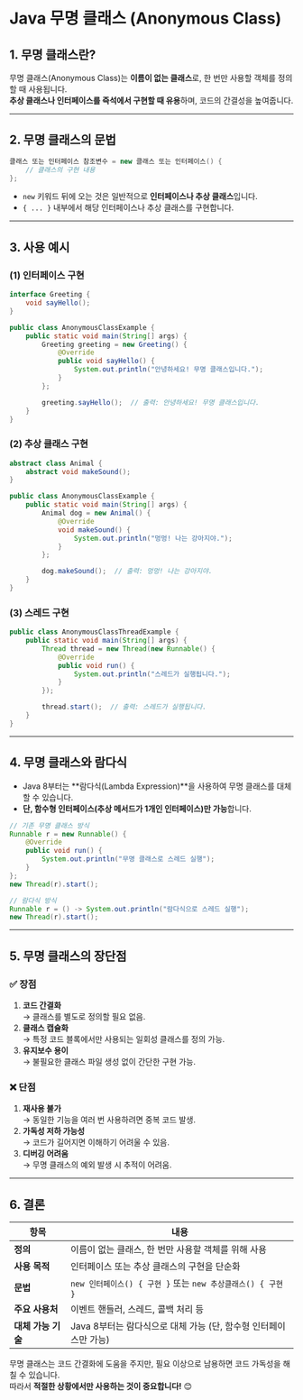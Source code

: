 # **Java 무명 클래스 (Anonymous Class)**

## **1. 무명 클래스란?**
무명 클래스(Anonymous Class)는 **이름이 없는 클래스**로, 한 번만 사용할 객체를 정의할 때 사용됩니다.  
**추상 클래스나 인터페이스를 즉석에서 구현할 때 유용**하며, 코드의 간결성을 높여줍니다.

---

## **2. 무명 클래스의 문법**
```java
클래스 또는 인터페이스 참조변수 = new 클래스 또는 인터페이스() {
    // 클래스의 구현 내용
};
```
- `new` 키워드 뒤에 오는 것은 일반적으로 **인터페이스나 추상 클래스**입니다.
- `{ ... }` 내부에서 해당 인터페이스나 추상 클래스를 구현합니다.

---

## **3. 사용 예시**

### **(1) 인터페이스 구현**
```java
interface Greeting {
    void sayHello();
}

public class AnonymousClassExample {
    public static void main(String[] args) {
        Greeting greeting = new Greeting() {
            @Override
            public void sayHello() {
                System.out.println("안녕하세요! 무명 클래스입니다.");
            }
        };

        greeting.sayHello();  // 출력: 안녕하세요! 무명 클래스입니다.
    }
}
```

### **(2) 추상 클래스 구현**
```java
abstract class Animal {
    abstract void makeSound();
}

public class AnonymousClassExample {
    public static void main(String[] args) {
        Animal dog = new Animal() {
            @Override
            void makeSound() {
                System.out.println("멍멍! 나는 강아지야.");
            }
        };

        dog.makeSound();  // 출력: 멍멍! 나는 강아지야.
    }
}
```

### **(3) 스레드 구현**
```java
public class AnonymousClassThreadExample {
    public static void main(String[] args) {
        Thread thread = new Thread(new Runnable() {
            @Override
            public void run() {
                System.out.println("스레드가 실행됩니다.");
            }
        });

        thread.start();  // 출력: 스레드가 실행됩니다.
    }
}
```

---

## **4. 무명 클래스와 람다식**
- Java 8부터는 **람다식(Lambda Expression)**을 사용하여 무명 클래스를 대체할 수 있습니다.
- **단, 함수형 인터페이스(추상 메서드가 1개인 인터페이스)만 가능**합니다.

```java
// 기존 무명 클래스 방식
Runnable r = new Runnable() {
    @Override
    public void run() {
        System.out.println("무명 클래스로 스레드 실행");
    }
};
new Thread(r).start();
```

```java
// 람다식 방식
Runnable r = () -> System.out.println("람다식으로 스레드 실행");
new Thread(r).start();
```

---

## **5. 무명 클래스의 장단점**
### ✅ **장점**
1. **코드 간결화**  
   → 클래스를 별도로 정의할 필요 없음.
2. **클래스 캡슐화**  
   → 특정 코드 블록에서만 사용되는 일회성 클래스를 정의 가능.
3. **유지보수 용이**  
   → 불필요한 클래스 파일 생성 없이 간단한 구현 가능.

### ❌ **단점**
1. **재사용 불가**  
   → 동일한 기능을 여러 번 사용하려면 중복 코드 발생.
2. **가독성 저하 가능성**  
   → 코드가 길어지면 이해하기 어려울 수 있음.
3. **디버깅 어려움**  
   → 무명 클래스의 예외 발생 시 추적이 어려움.

---

## **6. 결론**
| 항목 | 내용 |
|------|------|
| **정의** | 이름이 없는 클래스, 한 번만 사용할 객체를 위해 사용 |
| **사용 목적** | 인터페이스 또는 추상 클래스의 구현을 단순화 |
| **문법** | `new 인터페이스() { 구현 }` 또는 `new 추상클래스() { 구현 }` |
| **주요 사용처** | 이벤트 핸들러, 스레드, 콜백 처리 등 |
| **대체 가능 기술** | Java 8부터는 람다식으로 대체 가능 (단, 함수형 인터페이스만 가능) |

무명 클래스는 코드 간결화에 도움을 주지만, 필요 이상으로 남용하면 코드 가독성을 해칠 수 있습니다.  
따라서 **적절한 상황에서만 사용하는 것이 중요합니다!** 😊
